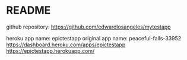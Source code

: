 # README

github repository:
https://github.com/edwardlosangeles/mytestapp

heroku
app name: epictestapp
original app name: peaceful-falls-33952
https://dashboard.heroku.com/apps/epictestapp
https://epictestapp.herokuapp.com/